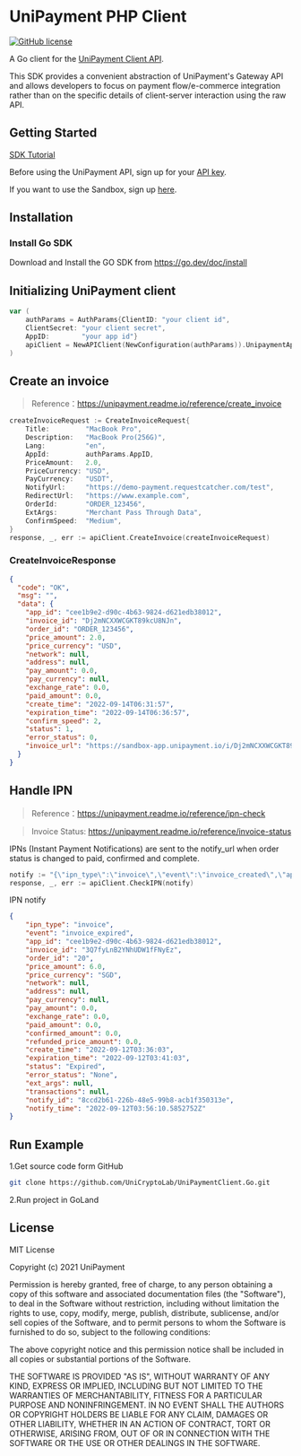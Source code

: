 # UniPayment PHP Client
[![GitHub license](https://img.shields.io/badge/license-MIT-blue.svg?style=flat-square)](https://github.com/UniCryptoLab/UniPaymentClient.PHP/blob/main/UniPaymentClient/LICENSE.txt)

A Go client for the [UniPayment Client API](https://unipayment.readme.io/reference/overview).

This SDK provides a convenient abstraction of UniPayment's Gateway API and allows developers to focus on payment flow/e-commerce integration rather than on the specific details of client-server interaction using the raw API.

## Getting Started

[SDK Tutorial](https://unipayment.io/en/docs/sdk/tutorial/)

Before using the UniPayment API, sign up for your [API key](https://console.unipayment.io/).

If you want to use the Sandbox, sign up [here](https://sandbox-console.unipayment.io/).

## Installation

### Install Go SDK
Download and Install the GO SDK from https://go.dev/doc/install


## Initializing UniPayment client
```go
var (
    authParams = AuthParams{ClientID: "your client id",
    ClientSecret: "your client secret",
    AppID:        "your app id"}
    apiClient = NewAPIClient(NewConfiguration(authParams)).UnipaymentApiClient
)
```

## Create an invoice
> Reference：https://unipayment.readme.io/reference/create_invoice

```go
createInvoiceRequest := CreateInvoiceRequest{
    Title:         "MacBook Pro",
    Description:   "MacBook Pro(256G)",
    Lang:          "en",
    AppId:         authParams.AppID,
    PriceAmount:   2.0,
    PriceCurrency: "USD",
    PayCurrency:   "USDT",
    NotifyUrl:     "https://demo-payment.requestcatcher.com/test",
    RedirectUrl:   "https://www.example.com",
    OrderId:       "ORDER_123456",
    ExtArgs:       "Merchant Pass Through Data",
    ConfirmSpeed:  "Medium",
}
response, _, err := apiClient.CreateInvoice(createInvoiceRequest)
```
### CreateInvoiceResponse

```json
{
  "code": "OK",
  "msg": "",
  "data": {
    "app_id": "cee1b9e2-d90c-4b63-9824-d621edb38012",
    "invoice_id": "Dj2mNCXXWCGKT89kcU8NJn",
    "order_id": "ORDER_123456",
    "price_amount": 2.0,
    "price_currency": "USD",
    "network": null,
    "address": null,
    "pay_amount": 0.0,
    "pay_currency": null,
    "exchange_rate": 0.0,
    "paid_amount": 0.0,
    "create_time": "2022-09-14T06:31:57",
    "expiration_time": "2022-09-14T06:36:57",
    "confirm_speed": 2,
    "status": 1,
    "error_status": 0,
    "invoice_url": "https://sandbox-app.unipayment.io/i/Dj2mNCXXWCGKT89kcU8NJn"
  }
}

```

## Handle IPN
> Reference：https://unipayment.readme.io/reference/ipn-check

> Invoice Status: https://unipayment.readme.io/reference/invoice-status

IPNs (Instant Payment Notifications) are sent to the notify_url when order status is changed to paid, confirmed and complete.

```go
notify := "{\"ipn_type\":\"invoice\",\"event\":\"invoice_created\",\"app_id\":\"cee1b9e2-d90c-4b63-9824-d621edb38012\",\"invoice_id\":\"12wQquUmeCPUx3qmp3aHnd\",\"order_id\":\"ORDER_123456\",\"price_amount\":2.0,\"price_currency\":\"USD\",\"network\":null,\"address\":null,\"pay_currency\":null,\"pay_amount\":0.0,\"exchange_rate\":0.0,\"paid_amount\":0.0,\"confirmed_amount\":0.0,\"refunded_price_amount\":0.0,\"create_time\":\"2022-09-14T04:57:54.5599307Z\",\"expiration_time\":\"2022-09-14T05:02:54.559933Z\",\"status\":\"New\",\"error_status\":\"None\",\"ext_args\":\"Merchant Pass Through Data\",\"transactions\":null,\"notify_id\":\"fd58cedd-67c6-4053-ae65-2f6fb09a7d2c\",\"notify_time\":\"0001-01-01T00:00:00\"}"
response, _, err := apiClient.CheckIPN(notify)
```

IPN notify
``` json
{
	"ipn_type": "invoice",
	"event": "invoice_expired",
	"app_id": "cee1b9e2-d90c-4b63-9824-d621edb38012",
	"invoice_id": "3Q7fyLnB2YNhUDW1fFNyEz",
	"order_id": "20",
	"price_amount": 6.0,
	"price_currency": "SGD",
	"network": null,
	"address": null,
	"pay_currency": null,
	"pay_amount": 0.0,
	"exchange_rate": 0.0,
	"paid_amount": 0.0,
	"confirmed_amount": 0.0,
	"refunded_price_amount": 0.0,
	"create_time": "2022-09-12T03:36:03",
	"expiration_time": "2022-09-12T03:41:03",
	"status": "Expired",
	"error_status": "None",
	"ext_args": null,
	"transactions": null,
	"notify_id": "8ccd2b61-226b-48e5-99b8-acb1f350313e",
	"notify_time": "2022-09-12T03:56:10.5852752Z"
}
```

## Run Example

1.Get source code form GitHub
``` bash
git clone https://github.com/UniCryptoLab/UniPaymentClient.Go.git
```

2.Run project in GoLand


## License

MIT License

Copyright (c) 2021 UniPayment

Permission is hereby granted, free of charge, to any person obtaining a copy
of this software and associated documentation files (the "Software"), to deal
in the Software without restriction, including without limitation the rights
to use, copy, modify, merge, publish, distribute, sublicense, and/or sell
copies of the Software, and to permit persons to whom the Software is
furnished to do so, subject to the following conditions:

The above copyright notice and this permission notice shall be included in all
copies or substantial portions of the Software.

THE SOFTWARE IS PROVIDED "AS IS", WITHOUT WARRANTY OF ANY KIND, EXPRESS OR
IMPLIED, INCLUDING BUT NOT LIMITED TO THE WARRANTIES OF MERCHANTABILITY,
FITNESS FOR A PARTICULAR PURPOSE AND NONINFRINGEMENT. IN NO EVENT SHALL THE
AUTHORS OR COPYRIGHT HOLDERS BE LIABLE FOR ANY CLAIM, DAMAGES OR OTHER
LIABILITY, WHETHER IN AN ACTION OF CONTRACT, TORT OR OTHERWISE, ARISING FROM,
OUT OF OR IN CONNECTION WITH THE SOFTWARE OR THE USE OR OTHER DEALINGS IN THE
SOFTWARE.